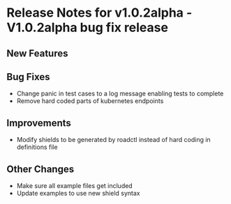 # Release Notes for v1.0.2alpha - V1.0.2alpha bug fix release

## New Features

## Bug Fixes
- Change panic in test cases to a log message enabling tests to complete
- Remove hard coded parts of kubernetes endpoints

## Improvements
- Modify shields to be generated by roadctl instead of hard coding in definitions file

## Other Changes
- Make sure all example files get included
- Update examples to use new shield syntax
